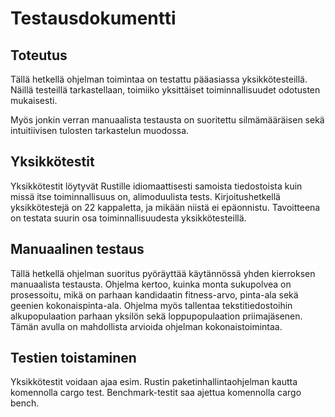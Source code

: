 # Testausdokumentti

## Toteutus
Tällä hetkellä ohjelman toimintaa on testattu pääasiassa yksikkötesteillä.
Näillä testeillä tarkastellaan, toimiiko yksittäiset toiminnallisuudet odotusten
mukaisesti.

Myös jonkin verran manuaalista testausta on suoritettu silmämääräisen sekä
intuitiivisen tulosten tarkastelun muodossa.

## Yksikkötestit
Yksikkötestit löytyvät Rustille idiomaattisesti samoista tiedostoista kuin
missä itse toiminnallisuus on, alimoduulista tests. Kirjoitushetkellä yksikkötestejä
on 22 kappaletta, ja mikään niistä ei epäonnistu. Tavoitteena on testata suurin osa
toiminnallisuudesta yksikkötesteillä.

## Manuaalinen testaus
Tällä hetkellä ohjelman suoritus pyöräyttää käytännössä yhden kierroksen manuaalista
testausta. Ohjelma kertoo, kuinka monta sukupolvea on prosessoitu, mikä on parhaan
kandidaatin fitness-arvo, pinta-ala sekä geenien kokonaispinta-ala. Ohjelma myös tallentaa
tekstitiedostoihin alkupopulaation parhaan yksilön sekä loppupopulaation priimajäsenen.
Tämän avulla on mahdollista arvioida ohjelman kokonaistoimintaa.

## Testien toistaminen
Yksikkötestit voidaan ajaa esim. Rustin paketinhallintaohjelman kautta komennolla cargo test.
Benchmark-testit saa ajettua komennolla cargo bench.